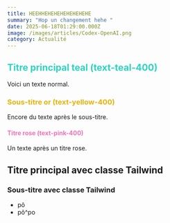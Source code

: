 ```yaml
---
title: HEEHHEHEHEHEHEHEHEHE
summary: "Hop un changement hehe "
date: 2025-06-18T01:29:00.000Z
image: /images/articles/Codex-OpenAI.png
category: Actualité
---
```

## <span style="color:#2dd4bf">Titre principal teal (text-teal-400)</span>

Voici un texte normal.

### <span style="color:#eab308">Sous-titre or (text-yellow-400)</span>

Encore du texte après le sous-titre.

#### <span style="color:#f472b6">Titre rose (text-pink-400)</span>

Un texte après un titre rose.

## <span class="text-teal-400">Titre principal avec classe Tailwind</span>

### <span class="text-pink-400">Sous-titre avec classe Tailwind</span>


* pô
* pô^po
